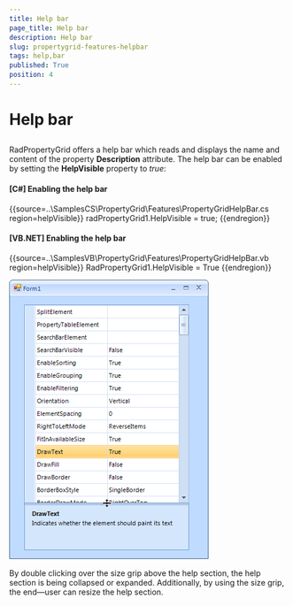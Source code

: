 ```yaml
---
title: Help bar
page_title: Help bar
description: Help bar
slug: propertygrid-features-helpbar
tags: help,bar
published: True
position: 4
---
```


# Help bar



## 

RadPropertyGrid offers a help bar which reads and displays the name and content of the property 
        	__Description__ attribute. The help bar can be enabled by setting the 
        	__HelpVisible__ property to *true*:
        

#### __[C#] Enabling the help bar__

{{source=..\SamplesCS\PropertyGrid\Features\PropertyGridHelpBar.cs region=helpVisible}}
	            radPropertyGrid1.HelpVisible = true;
	{{endregion}}



#### __[VB.NET] Enabling the help bar__

{{source=..\SamplesVB\PropertyGrid\Features\PropertyGridHelpBar.vb region=helpVisible}}
	        RadPropertyGrid1.HelpVisible = True
	{{endregion}}

![propertygrid-features-helpbar](images/propertygrid-features-helpbar.png)

By double clicking over the size grip above the help section, the help section is being collapsed or expanded.
        	Additionally, by using the size grip, the end—user can resize the help section.
        
